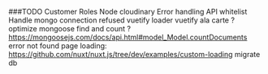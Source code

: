 ###TODO 
Customer Roles
Node cloudinary
Error handling
API whitelist
Handle mongo connection refused
vuetify loader
vuetify ala carte ?
optimize mongoose find and count ? https://mongoosejs.com/docs/api.html#model_Model.countDocuments
error not found page
loading: https://github.com/nuxt/nuxt.js/tree/dev/examples/custom-loading
migrate db